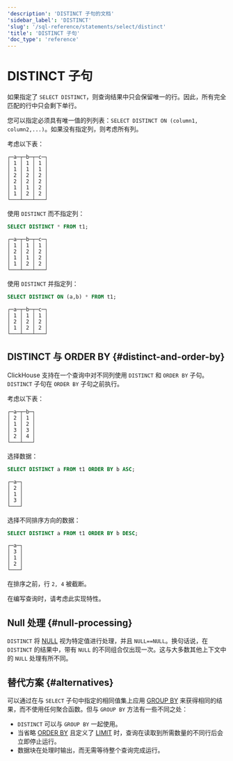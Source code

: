 ```yaml
---
'description': 'DISTINCT 子句的文档'
'sidebar_label': 'DISTINCT'
'slug': '/sql-reference/statements/select/distinct'
'title': 'DISTINCT 子句'
'doc_type': 'reference'
---
```



# DISTINCT 子句

如果指定了 `SELECT DISTINCT`，则查询结果中只会保留唯一的行。因此，所有完全匹配的行中只会剩下单行。

您可以指定必须具有唯一值的列列表：`SELECT DISTINCT ON (column1, column2,...)`。如果没有指定列，则考虑所有列。

考虑以下表：

```text
┌─a─┬─b─┬─c─┐
│ 1 │ 1 │ 1 │
│ 1 │ 1 │ 1 │
│ 2 │ 2 │ 2 │
│ 2 │ 2 │ 2 │
│ 1 │ 1 │ 2 │
│ 1 │ 2 │ 2 │
└───┴───┴───┘
```

使用 `DISTINCT` 而不指定列：

```sql
SELECT DISTINCT * FROM t1;
```

```text
┌─a─┬─b─┬─c─┐
│ 1 │ 1 │ 1 │
│ 2 │ 2 │ 2 │
│ 1 │ 1 │ 2 │
│ 1 │ 2 │ 2 │
└───┴───┴───┘
```

使用 `DISTINCT` 并指定列：

```sql
SELECT DISTINCT ON (a,b) * FROM t1;
```

```text
┌─a─┬─b─┬─c─┐
│ 1 │ 1 │ 1 │
│ 2 │ 2 │ 2 │
│ 1 │ 2 │ 2 │
└───┴───┴───┘
```

## DISTINCT 与 ORDER BY {#distinct-and-order-by}

ClickHouse 支持在一个查询中对不同列使用 `DISTINCT` 和 `ORDER BY` 子句。`DISTINCT` 子句在 `ORDER BY` 子句之前执行。

考虑以下表：

```text
┌─a─┬─b─┐
│ 2 │ 1 │
│ 1 │ 2 │
│ 3 │ 3 │
│ 2 │ 4 │
└───┴───┘
```

选择数据：

```sql
SELECT DISTINCT a FROM t1 ORDER BY b ASC;
```

```text
┌─a─┐
│ 2 │
│ 1 │
│ 3 │
└───┘
```
选择不同排序方向的数据：

```sql
SELECT DISTINCT a FROM t1 ORDER BY b DESC;
```

```text
┌─a─┐
│ 3 │
│ 1 │
│ 2 │
└───┘
```

在排序之前，行 `2, 4` 被截断。

在编写查询时，请考虑此实现特性。

## Null 处理 {#null-processing}

`DISTINCT` 将 [NULL](/sql-reference/syntax#null) 视为特定值进行处理，并且 `NULL==NULL`。换句话说，在 `DISTINCT` 的结果中，带有 `NULL` 的不同组合仅出现一次。这与大多数其他上下文中的 `NULL` 处理有所不同。

## 替代方案 {#alternatives}

可以通过在与 `SELECT` 子句中指定的相同值集上应用 [GROUP BY](/sql-reference/statements/select/group-by) 来获得相同的结果，而不使用任何聚合函数。但与 `GROUP BY` 方法有一些不同之处：

- `DISTINCT` 可以与 `GROUP BY` 一起使用。
- 当省略 [ORDER BY](../../../sql-reference/statements/select/order-by.md) 且定义了 [LIMIT](../../../sql-reference/statements/select/limit.md) 时，查询在读取到所需数量的不同行后会立即停止运行。
- 数据块在处理时输出，而无需等待整个查询完成运行。
